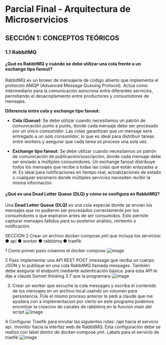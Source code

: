# Parcial Final - Arquitectura de Microservicios

## SECCIÓN 1: CONCEPTOS TEÓRICOS

### 1.1 RabbitMQ

#### ¿Qué es RabbitMQ y cuándo se debe utilizar una cola frente a un exchange tipo fanout?

RabbitMQ es un broker de mensajería de código abierto que implementa el protocolo AMQP (Advanced Message Queuing Protocol). Actúa como intermediario para la comunicación asíncrona entre diferentes servicios, permitiendo el desacoplamiento entre productores y consumidores de mensajes.

**Diferencia entre cola y exchange tipo fanout:**
- **Cola (Queue)**: Se debe utilizar cuando necesitamos un patrón de comunicación punto a punto, donde cada mensaje debe ser procesado por un único consumidor. Las colas garantizan que un mensaje será entregado a un solo consumidor, lo que es ideal para distribuir tareas entre workers y asegurar que cada tarea se procese una sola vez.

- **Exchange tipo fanout**: Se debe utilizar cuando necesitamos un patrón de comunicación de publicación/suscripción, donde cada mensaje debe ser enviado a múltiples consumidores. Un exchange fanout distribuye todos los mensajes que recibe a todas las colas que están enlazadas a él. Es ideal para notificaciones en tiempo real, actualizaciones de estado o cualquier escenario donde múltiples servicios necesiten recibir la misma información.

#### ¿Qué es una Dead Letter Queue (DLQ) y cómo se configura en RabbitMQ?

Una **Dead Letter Queue (DLQ)** es una cola especial donde se envían los mensajes que no pudieron ser procesados correctamente por los consumidores o que expiraron antes de ser consumidos. Esto permite capturar mensajes fallidos para su posterior análisis, reintento o notificación.






SECCION 2
Crear un archivo docker-compose.yml que incluya los servicios:
● api
● worker
● rabbitmq
● traefik

1 Como primer paso creamos el docker compose
![image](https://github.com/user-attachments/assets/eb3314d0-f0be-4da8-8bcf-626c73da59fe)

2 Paso implementar una API REST  POST /message que reciba un cuerpo JSON y lo publique en una cola RabbitMQ llamada messages. También debe asegurar el endpoint mediante autenticación básica. para esta API le dije a claude Sonnet thinking 3.7 que la programara 
![image](https://github.com/user-attachments/assets/8022b6b6-ebd3-40e5-8686-aa37c3f798dc)



3. Crear un worker que escuche la cola messages y escriba el contenido de los mensajes en un archivo local usando un volumen para persistencia.
FUe el mismo proceso anterior le pedi a claude que me ayudara con a implementacion por cierto en este programa podemos encontrar la creacion de canales de rabbitmq en la funcion main del script
![image](https://github.com/user-attachments/assets/afcbcafe-8c1c-4ad8-8791-c376d9a37e29)

4 Configurar Traefik para enrutar las siguientes rutas:
 /api hacia el servicio api.
 /monitor hacia la interfaz web de RabbitMQ.
Esta configuración debe se realizo con label dentro de docker-compose.yml.
Labels para el servicio de traefik 
![image](https://github.com/user-attachments/assets/efce6814-af4b-48ad-8897-5021674bde1f)











